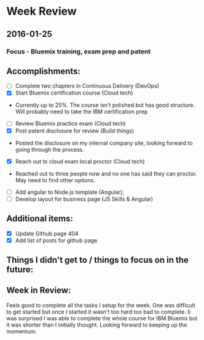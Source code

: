 # Week Review

## 2016-01-25
### Focus - Bluemix training, exam prep and patent

## Accomplishments:
- [ ] Complete two chapters in Continuous Delivery (DevOps)
- [x] Start Bluemix certification course (Cloud tech)
 - Currently up to 25%. The course isn't polished but has good structure. Will probably need to take the IBM certification prep
- [ ] Review Bluemix practice exam (Cloud tech)
- [x] Post patent disclosure for review (Build things)
 - Posted the disclosure on my internal company site, looking forward to going through the process.
- [x] Reach out to cloud exam local proctor (Cloud tech)
 - Reached out to three people now and no one has said they can proctor. May need to find other options.
- [ ] Add angular to Node.js template (Angular);
- [ ] Develop layout for business page (JS Skills & Angular)

## Additional items:
- [x] Update Github page 404
- [x] Add list of posts for github page

## Things I didn't get to / things to focus on in the future:

## Week in Review:
Feels good to complete all the tasks I setup for the week. One was difficult to get started but once I started it wasn't too hard too bad to complete. Ii was surprised I was able to complete the whole course for IBM Bluemix but it was shorter than I initially thought. Looking forward to keeping up the momentum.  
